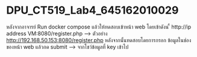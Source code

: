 # DPU_CT519_Lab4_645162010029
หลังจากอาจารย์ Run docker compose แล้วให้ทดสอบเข้าหน้า web โดยเข้าดังน
ี้ http://ip address VM:8080/register.php --> ตัวอย่าง http://192.168.50.153:8080/register.php
 หลังจากนั้นทดสอบโดยการกรอก ข้อมูลในช่องของหน้า web แล้วกด submit --> จากโชว์ข้อมูลที่ key เข้าไป
